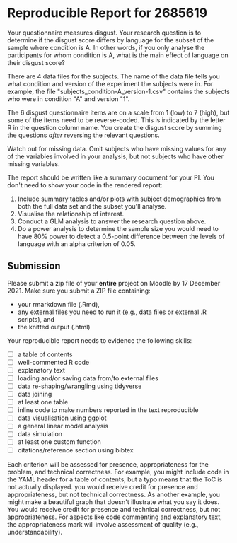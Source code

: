 Reproducible Report for 2685619
=========================================

Your questionnaire measures disgust. Your research question is to determine if the disgust score differs by language for the subset of the sample where condition is A. In other words, if you only analyse the participants for whom condition is A, what is the main effect of language on their disgust score?

There are 4 data files for the subjects. The name of the data file tells you what condition and version of the experiment the subjects were in. For example, the file "subjects_condition-A_version-1.csv" contains the subjects who were in condition "A" and version "1".

The 6 disgust questionnaire items are on a scale from 1 (low) to 7 (high), but some of the items need to be reverse-coded. This is indicated by the letter R in the question column name. You create the disgust score by summing the questions *after* reversing the relevant questions.

Watch out for missing data. Omit subjects who have missing values for any of the variables involved in your analysis, but not subjects who have other missing variables.

The report should be written like a summary document for your PI. You don't need to show your code in the rendered report:

1. Include summary tables and/or plots with subject demographics from both the full data set and the subset you'll analyse.
2. Visualise the relationship of interest.
3. Conduct a GLM analysis to answer the research question above.
4. Do a power analysis to determine the sample size you would need to have 80% power to detect a 0.5-point difference between the levels of language with an alpha criterion of 0.05.

Submission 
----------------------------------------------

Please submit a zip file of your **entire** project on Moodle by 17 December 2021. Make sure you submit a ZIP file containing:

* your rmarkdown file (.Rmd),
* any external files you need to run it (e.g., data files or external .R scripts), and
* the knitted output (.html)

Your reproducible report needs to evidence the following skills:

* [ ] a table of contents
* [ ] well-commented R code
* [ ] explanatory text
* [ ] loading and/or saving data from/to external files
* [ ] data re-shaping/wrangling using tidyverse
* [ ] data joining
* [ ] at least one table
* [ ] inline code to make numbers reported in the text reproducible
* [ ] data visualisation using ggplot
* [ ] a general linear model analysis
* [ ] data simulation
* [ ] at least one custom function
* [ ] citations/reference section using bibtex

Each criterion will be assessed for presence, appropriateness for the problem, and technical correctness. For example, you might include code in the YAML header for a table of contents, but a typo means that the ToC is not actually displayed. you would receive credit for presence and appropriateness, but not technical correctness. As another example, you might make a beautiful graph that doesn't illustrate what you say it does. You would receive credit for presence and technical correctness, but not appropriateness. For aspects like code commenting and explanatory text, the appropriateness mark will involve assessment of quality (e.g., understandability).
